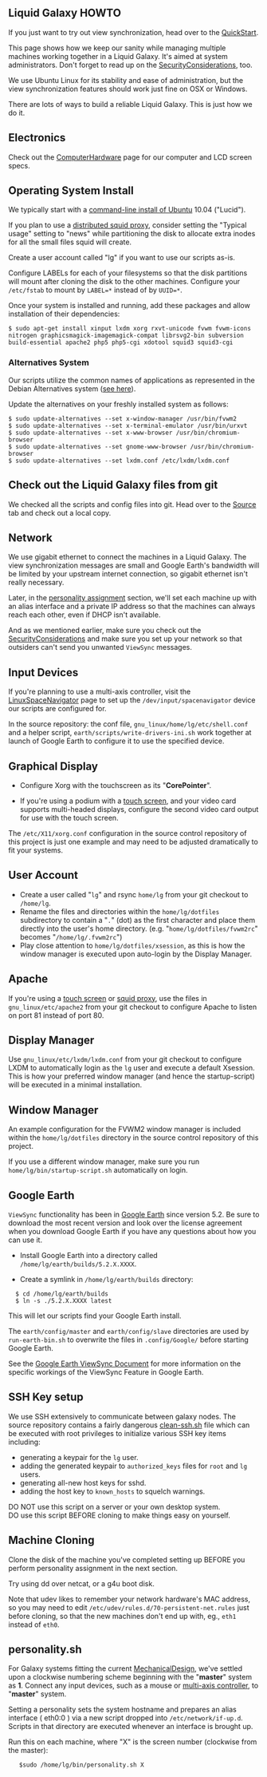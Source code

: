 ## Liquid Galaxy HOWTO

If you just want to try out view synchronization, head over to the [QuickStart](QuickStart.md).

This page shows how we keep our sanity while managing multiple machines working together in a Liquid Galaxy.  It's aimed at system administrators.  Don't forget to read up on the [SecurityConsiderations](SecurityConsiderations.md), too.

We use Ubuntu Linux for its stability and ease of administration, but the view synchronization features should work just fine on OSX or Windows.

There are lots of ways to build a reliable Liquid Galaxy.  This is just how we do it.



## Electronics

Check out the [ComputerHardware](ComputerHardware.md) page for our computer and LCD screen specs.

## Operating System Install

We typically start with a [command-line install of Ubuntu](https://help.ubuntu.com/community/Installation/LowMemorySystems) 10.04 ("Lucid").

If you plan to use a [distributed squid proxy](DistributedSquid.md), consider setting the "Typical usage" setting to "news" while partitioning the disk to allocate extra inodes for all the small files squid will create.

Create a user account called "lg" if you want to use our scripts as-is.

Configure LABELs for each of your filesystems so that the disk partitions will mount after cloning the disk to the other machines.  Configure your `/etc/fstab` to mount by `LABEL=*` instead of by `UUID=*`.

Once your system is installed and running, add these packages and allow installation of their dependencies:
```
$ sudo apt-get install xinput lxdm xorg rxvt-unicode fvwm fvwm-icons nitrogen graphicsmagick-imagemagick-compat librsvg2-bin subversion build-essential apache2 php5 php5-cgi xdotool squid3 squid3-cgi
```

### Alternatives System

Our scripts utilize the common names of applications as represented in the Debian Alternatives system ([see here](http://www.debian-administration.org/articles/91)).

Update the alternatives on your freshly installed system as follows:
```
$ sudo update-alternatives --set x-window-manager /usr/bin/fvwm2
$ sudo update-alternatives --set x-terminal-emulator /usr/bin/urxvt
$ sudo update-alternatives --set x-www-browser /usr/bin/chromium-browser
$ sudo update-alternatives --set gnome-www-browser /usr/bin/chromium-browser
$ sudo update-alternatives --set lxdm.conf /etc/lxdm/lxdm.conf
```

## Check out the Liquid Galaxy files from git

We checked all the scripts and config files into git.  Head over to the
[Source](http://code.google.com/p/liquid-galaxy/source/checkout) tab and check out a local copy.

## Network

We use gigabit ethernet to connect the machines in a Liquid Galaxy.  The view synchronization messages are small and Google Earth's bandwidth will be limited by your upstream internet connection, so gigabit ethernet isn't really necessary.

Later, in the [personality assignment](LiquidGalaxyHOWTO#personality_assignment.md) section, we'll set each machine up with an alias interface and a private IP address so that the machines can always reach each other, even if DHCP isn't available.

And as we mentioned earlier, make sure you check out the [SecurityConsiderations](SecurityConsiderations.md) and make sure you set up your network so that outsiders can't send you unwanted `ViewSync` messages.

## Input Devices

If you're planning to use a multi-axis controller, visit the [LinuxSpaceNavigator](LinuxSpaceNavigator.md) page to set up the `/dev/input/spacenavigator` device our scripts are configured for.

In the source repository: the conf file, `gnu_linux/home/lg/etc/shell.conf` and a helper script, `earth/scripts/write-drivers-ini.sh` work together at launch of Google Earth to configure it to use the specified device.

## Graphical Display

  * Configure Xorg with the touchscreen as its "**CorePointer**".

  * If you're using a podium with a [touch screen](TouchScreen.md), and your video card supports multi-headed displays, configure the second video card output for use with the touch screen.

The `/etc/X11/xorg.conf` configuration in the source control repository of this project is just one example and may need to be adjusted dramatically to fit your systems.

## User Account

  * Create a user called "`lg`" and rsync `home/lg` from your git checkout to `/home/lg`.
  * Rename the files and directories within the `home/lg/dotfiles` subdirectory to contain a "`.`" (dot) as the first character and place them directly into the user's home directory. (e.g. "`home/lg/dotfiles/fvwm2rc`" becomes "`/home/lg/.fvwm2rc`")
  * Play close attention to `home/lg/dotfiles/xsession`, as this is how the window manager is executed upon auto-login by the Display Manager.

## Apache

If you're using a [touch screen](TouchScreen.md) or [squid proxy](DistributedSquid.md), use the files in `gnu_linux/etc/apache2` from your git checkout to configure Apache to listen on port 81 instead of port 80.

## Display Manager

Use `gnu_linux/etc/lxdm/lxdm.conf` from your git checkout to configure LXDM to automatically login as the `lg` user and execute a default Xsession. This is how your preferred window manager (and hence the startup-script) will be executed in a minimal installation.

## Window Manager

An example configuration for the FVWM2 window manager is included within the `home/lg/dotfiles` directory in the source control repository of this project.

If you use a different window manager, make sure you run `home/lg/bin/startup-script.sh` automatically on login.

## Google Earth

`ViewSync` functionality has been in [Google Earth](http://www.google.com/earth/index.html) since version 5.2. Be sure to download the most recent version and look over the license agreement when you download Google Earth if you have any questions about how you can use it.

  * Install Google Earth into a directory called `/home/lg/earth/builds/5.2.X.XXXX`.

  * Create a symlink in `/home/lg/earth/builds` directory:
```
  $ cd /home/lg/earth/builds
  $ ln -s ./5.2.X.XXXX latest
```

This will let our scripts find your Google Earth install.

The `earth/config/master` and `earth/config/slave` directories are used by `run-earth-bin.sh` to overwrite the files in `.config/Google/` before starting Google Earth.

See the [Google Earth ViewSync Document](GoogleEarth_ViewSync.md) for more information on the specific workings of the ViewSync Feature in Google Earth.

## SSH Key setup

We use SSH extensively to communicate between galaxy nodes. The source repository contains  a fairly dangerous [clean-ssh.sh](http://code.google.com/p/liquid-galaxy/source/browse/trunk/gnu_linux/home/lg/tools/clean-ssh.sh) file which can be executed with root privileges to initialize various SSH key items including:
  * generating a keypair for the `lg` user.
  * adding the generated keypair to `authorized_keys` files for `root` and `lg` users.
  * generating all-new host keys for sshd.
  * adding the host key to `known_hosts` to squelch warnings.

DO NOT use this script on a server or your own desktop system.<br />
DO use this script BEFORE cloning to make things easy on yourself.

## Machine Cloning

Clone the disk of the machine you've completed setting up BEFORE you perform personality assignment in the next section.

Try using dd over netcat, or a g4u boot disk.

Note that udev likes to remember your network hardware's MAC address, so you may need to edit `/etc/udev/rules.d/70-persistent-net.rules` just before cloning, so that the new machines don't end up with, eg., `eth1` instead of `eth0`.

## personality.sh

For Galaxy systems fitting the current [MechanicalDesign](MechanicalDesign.md), we've settled upon a clockwise numbering scheme beginning with the "**master**" system as **1**. Connect any input devices, such as a mouse or [multi-axis controller](LinuxSpaceNavigator.md), to "**master**" system.

Setting a personality sets the system hostname and prepares an alias interface ( eth0:0 ) via a new script dropped into `/etc/network/if-up.d`. Scripts in that directory are executed whenever an interface is brought up.

Run this on each machine, where "X" is the screen number (clockwise from the master):
```
   $sudo /home/lg/bin/personality.sh X
```
